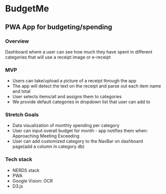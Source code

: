 # BudgetMe

## PWA App for budgeting/spending

### Overview
Dashboard where a user can see how much they have spent in different categories that will use a receipt image or e-receipt 
 
### MVP
- Users can take/upload a picture of a receipt through the app
- The app will detect the text on the receipt and parse out each item name and total
- User selects items/all and assigns them to categories
- We provide default categories in dropdown list that user can add to

### Stretch Goals
- Data visualization of monthly spending per category
- User can input overall budget for month - app notifies them when:
Approaching
Meeting
Exceeding 
- User can add customized category to the NavBar on dashboard page(add a column in category db)


### Tech stack
- NERDS stack
- PWA
- Google Vision: OCR
- D3.js 






